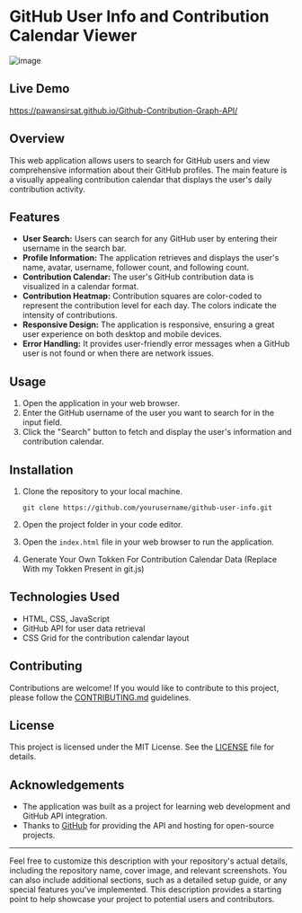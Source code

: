 # GitHub User Info and Contribution Calendar Viewer

![image](https://github.com/PawanSirsat/Github-Contribution-Graph-API/assets/48860105/de85e379-eabe-4757-aae6-8de38f2e687a)

## Live Demo

https://pawansirsat.github.io/Github-Contribution-Graph-API/

## Overview

This web application allows users to search for GitHub users and view comprehensive information about their GitHub profiles. The main feature is a visually appealing contribution calendar that displays the user's daily contribution activity.

## Features

- **User Search:** Users can search for any GitHub user by entering their username in the search bar.
- **Profile Information:** The application retrieves and displays the user's name, avatar, username, follower count, and following count.
- **Contribution Calendar:** The user's GitHub contribution data is visualized in a calendar format.
- **Contribution Heatmap:** Contribution squares are color-coded to represent the contribution level for each day. The colors indicate the intensity of contributions.
- **Responsive Design:** The application is responsive, ensuring a great user experience on both desktop and mobile devices.
- **Error Handling:** It provides user-friendly error messages when a GitHub user is not found or when there are network issues.

## Usage

1. Open the application in your web browser.
2. Enter the GitHub username of the user you want to search for in the input field.
3. Click the "Search" button to fetch and display the user's information and contribution calendar.

## Installation

1. Clone the repository to your local machine.
   ```
   git clone https://github.com/yourusername/github-user-info.git
   ```

2. Open the project folder in your code editor.

3. Open the `index.html` file in your web browser to run the application.

4. Generate Your Own Tokken For Contribution Calendar Data (Replace With my Tokken Present in git.js)

## Technologies Used

- HTML, CSS, JavaScript
- GitHub API for user data retrieval
- CSS Grid for the contribution calendar layout

## Contributing

Contributions are welcome! If you would like to contribute to this project, please follow the [CONTRIBUTING.md](CONTRIBUTING.md) guidelines.

## License

This project is licensed under the MIT License. See the [LICENSE](LICENSE) file for details.

## Acknowledgements

- The application was built as a project for learning web development and GitHub API integration.
- Thanks to [GitHub](https://github.com) for providing the API and hosting for open-source projects.

---

Feel free to customize this description with your repository's actual details, including the repository name, cover image, and relevant screenshots. You can also include additional sections, such as a detailed setup guide, or any special features you've implemented. This description provides a starting point to help showcase your project to potential users and contributors.
